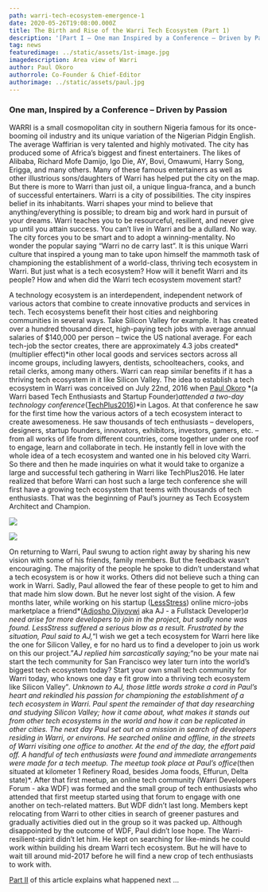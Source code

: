 ```yaml
---
path: warri-tech-ecosystem-emergence-1
date: 2020-05-26T19:08:00.000Z
title: The Birth and Rise of the Warri Tech Ecosystem (Part 1)
description: '[Part I – One man Inspired by a Conference – Driven by Passion]'
tag: news
featuredimage: ../static/assets/1st-image.jpg
imagedescription: Area view of Warri
author: Paul Okoro
authorrole: Co-Founder & Chief-Editor
authorimage: ../static/assets/paul.jpg
---
```

### **One man, Inspired by a Conference – Driven by Passion**

WARRI is a small cosmopolitan city in southern Nigeria famous for its once-booming oil industry and its unique variation of the Nigerian Pidgin English. The average Waffirian is very talented and highly motivated. The city has produced some of Africa’s biggest and finest entertainers. The likes of Alibaba, Richard Mofe Damijo, Igo Die, AY, Bovi, Omawumi, Harry Song, Erigga, and many others. Many of these famous entertainers as well as other illustrious sons/daughters of Warri has helped put the city on the map. But there is more to Warri than just oil, a unique lingua-franca, and a bunch of successful entertainers. Warri is a city of possibilities. The city inspires belief in its inhabitants. Warri shapes your mind to believe that anything/everything is possible; to dream big and work hard in pursuit of your dreams. Warri teaches you to be resourceful, resilient, and never give up until you attain success. You can’t live in Warri and be a dullard. No way. The city forces you to be smart and to adopt a winning-mentality. No wonder the popular saying “Warri no de carry last”. It is this unique Warri culture that inspired a young man to take upon himself the mammoth task of championing the establishment of a world-class, thriving tech ecosystem in Warri. But just what is a tech ecosystem? How will it benefit Warri and its people? How and when did the Warri tech ecosystem movement start?

<!--StartFragment-->

A technology ecosystem is an interdependent, independent network of various actors that combine to create innovative products and services in tech. Tech ecosystems benefit their host cities and neighboring communities in several ways. Take Silicon Valley for example. It has created over a hundred thousand direct, high-paying tech jobs with average annual salaries of $140,000 per person – twice the US national average. For each tech-job the sector creates, there are approximately 4.3 jobs created*(multiplier effect)*in other local goods and services sectors across all income groups, including lawyers, dentists, schoolteachers, cooks, and retail clerks, among many others. Warri can reap similar benefits if it has a thriving tech ecosystem in it like Silicon Valley. The idea to establish a tech ecosystem in Warri was conceived on July 22nd, 2016 when [Paul Okoro](https://twitter.com/okoropaul) *(a Warri based Tech Enthusiasts and Startup Founder)*attended a two-day technology conference*([TechPlus2016](http://techplus.com.ng/techplus-2016/))*in Lagos. At that conference he saw for the first time how the various actors of a tech ecosystem interact to create awesomeness. He saw thousands of tech enthusiasts – developers, designers, startup founders, innovators, exhibitors, investors, gamers, etc. – from all works of life from different countries, come together under one roof to engage, learn and collaborate in tech. He instantly fell in love with the whole idea of a tech ecosystem and wanted one in his beloved city Warri. So there and then he made inquiries on what it would take to organize a large and successful tech gathering in Warri like TechPlus2016. He later realized that before Warri can host such a large tech conference she will first have a growing tech ecosystem that teems with thousands of tech enthusiasts. That was the beginning of Paul’s journey as Tech Ecosystem Architect and Champion.

<div class="img-class">

![](/assets/2nd-image.jpg)

![](/assets/3rd-image.jpg)

</div> 

<!--EndFragment-->

<!--StartFragment-->

On returning to Warri, Paul swung to action right away by sharing his new vision with some of his friends, family members. But the feedback wasn’t encouraging. The majority of the people he spoke to didn’t understand what a tech ecosystem is or how it works. Others did not believe such a thing can work in Warri. Sadly, Paul allowed the fear of these people to get to him and that made him slow down. But he never lost sight of the vision. A few months later, while working on his startup ([LessStress](https://twitter.com/lessstressomm)) online micro-jobs marketplace a friend*([Adjosho Ojiyovwi](https://twitter.com/adjosho) aka AJ - a Fullstack Developer)*a need arise for more developers to join in the project, but sadly none was found. LessStress suffered a serious blow as a result. Frustrated by the situation, Paul said to AJ,*“I wish we get a tech ecosystem for Warri here like the one for Silicon Valley, e for no hard us to find a developer to join us work on this our project.”*AJ replied him sarcastically saying;*“no be your mate nai start the tech community for San Francisco wey later turn into the world’s biggest tech ecosystem today? Start your own small tech community for Warri today, who knows one day e fit grow into a thriving tech ecosystem like Silicon Valley”*. Unknown to AJ, those little words stroke a cord in Paul’s heart and rekindled his passion for championing the establishment of a tech ecosystem in Warri. Paul spent the remainder of that day researching and studying Silicon Valley; how it came about, what makes it stands out from other tech ecosystems in the world and how it can be replicated in other cities. The next day Paul set out on a mission in search of developers residing in Warri, or environs. He searched online and offline, in the streets of Warri visiting one office to another. At the end of the day, the effort paid off. A handful of tech enthusiasts were found and immediate arrangements were made for a tech meetup. The meetup took place at Paul’s office*(then situated at kilometer 1 Refinery Road, besides Joma foods, Effurun, Delta state)*. After that first meetup, an online tech community (Warri Developers Forum - aka WDF) was formed and the small group of tech enthusiasts who attended that first meetup started using that forum to engage with one another on tech-related matters. But WDF didn’t last long. Members kept relocating from Warri to other cities in search of greener pastures and gradually activities died out in the group so it was packed up. Although disappointed by the outcome of WDF, Paul didn’t lose hope. The Warri-resilient-spirit didn’t let him. He kept on searching for like-minds he could work within building his dream Warri tech ecosystem. But he will have to wait till around mid-2017 before he will find a new crop of tech enthusiasts to work with.

[Part II](https://techamplifier.africa/warri-tech-ecosystem-emergence-2) of this article explains what happened next …

<!--EndFragment-->